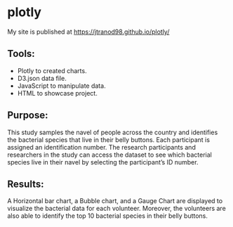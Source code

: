 # plotly

My site is published at https://jtranod98.github.io/plotly/

## Tools:
  - Plotly to created charts.
  - D3.json data file. 
  - JavaScript to manipulate data.
  - HTML to showcase project.

## Purpose:
This study samples the navel of people across the country and identifies the bacterial species that live in their belly buttons. Each participant is assigned an identification number. The research participants and researchers in the study can access the dataset to see which bacterial species live in their navel by selecting the participant’s ID number.   

## Results:
A Horizontal bar chart, a Bubble chart, and a Gauge Chart are displayed to visualize the bacterial data for each volunteer. Moreover, the  volunteers are also able to identify the top 10 bacterial species in their belly buttons.

